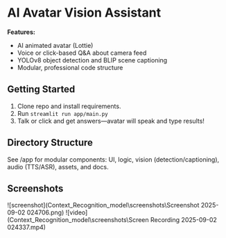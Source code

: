 # AI Avatar Vision Assistant

**Features:**
- AI animated avatar (Lottie)
- Voice or click-based Q&A about camera feed
- YOLOv8 object detection and BLIP scene captioning
- Modular, professional code structure

## Getting Started

1. Clone repo and install requirements.
2. Run `streamlit run app/main.py`
3. Talk or click and get answers—avatar will speak and type results!

## Directory Structure
See /app for modular components: UI, logic, vision (detection/captioning), audio (TTS/ASR), assets, and docs.

## Screenshots
![screenshot](Context_Recognition_model\screenshots\Screenshot 2025-09-02 024706.png)
![video](Context_Recognition_model\screenshots\Screen Recording 2025-09-02 024337.mp4)



